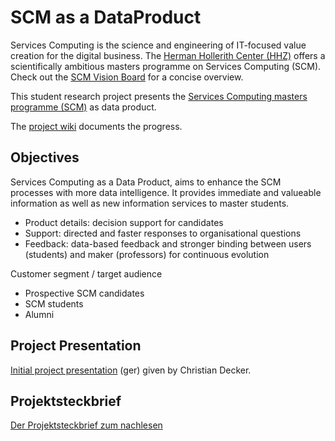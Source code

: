# SCM as a DataProduct

Services Computing is the science and engineering of IT-focused value creation for the digital business. The [Herman Hollerith Center (HHZ)](http://www.hhz.de) offers a scientifically ambitious masters programme on Services Computing (SCM). Check out the [SCM Vision Board](http://www.hhz.de/fileadmin/user_upload/Hermann_Hollerith_Zentrum/Master/Services_Computing/SCMVisionBoard.jpg) for a concise overview.

This student research project presents the [Services Computing masters programme (SCM)](http://www.hhz.de/master/services-computing/) as data product. 

The [project wiki](https://github.com/cdeck3r/SCM-DataProduct/wiki) documents the progress.

## Objectives

Services Computing as a Data Product, aims to enhance the SCM processes with more data intelligence. 
It provides immediate and valueable information as well as new information services to master students.

* Product details: decision support for candidates
* Support: directed and faster responses to organisational questions
* Feedback: data-based feedback and stronger binding between users (students) and maker (professors) for continuous evolution

Customer segment / target audience

* Prospective SCM candidates
* SCM students
* Alumni

## Project Presentation

[Initial project presentation](https://github.com/cdeck3r/SCM-DataProduct/blob/master/Projekt%20SCMalsDataProduct.pdf) (ger) given by Christian Decker.

## Projektsteckbrief 

[Der Projektsteckbrief zum nachlesen](https://github.com/cdeck3r/SCM-DataProduct/blob/master/Projektsteckbrief.pdf) 

